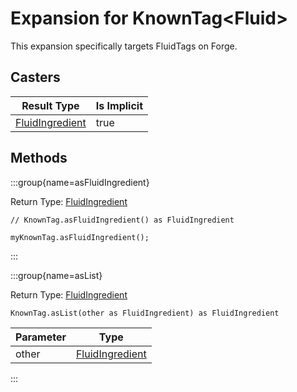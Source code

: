 # Expansion for KnownTag&lt;Fluid&gt;

This expansion specifically targets FluidTags on Forge.

## Casters

| Result Type                                         | Is Implicit |
| --------------------------------------------------- | ----------- |
| [FluidIngredient](/forge/api/fluid/FluidIngredient) | true        |

## Methods

:::group{name=asFluidIngredient}

Return Type: [FluidIngredient](/forge/api/fluid/FluidIngredient)

```zenscript
// KnownTag.asFluidIngredient() as FluidIngredient

myKnownTag.asFluidIngredient();
```

:::

:::group{name=asList}

Return Type: [FluidIngredient](/forge/api/fluid/FluidIngredient)

```zenscript
KnownTag.asList(other as FluidIngredient) as FluidIngredient
```

| Parameter | Type                                                |
| --------- | --------------------------------------------------- |
| other     | [FluidIngredient](/forge/api/fluid/FluidIngredient) |


:::


